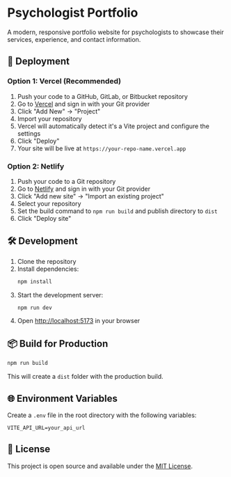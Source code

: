 # Psychologist Portfolio

A modern, responsive portfolio website for psychologists to showcase their services, experience, and contact information.

## 🚀 Deployment

### Option 1: Vercel (Recommended)

1. Push your code to a GitHub, GitLab, or Bitbucket repository
2. Go to [Vercel](https://vercel.com/) and sign in with your Git provider
3. Click "Add New" → "Project"
4. Import your repository
5. Vercel will automatically detect it's a Vite project and configure the settings
6. Click "Deploy"
7. Your site will be live at `https://your-repo-name.vercel.app`

### Option 2: Netlify

1. Push your code to a Git repository
2. Go to [Netlify](https://www.netlify.com/) and sign in with your Git provider
3. Click "Add new site" → "Import an existing project"
4. Select your repository
5. Set the build command to `npm run build` and publish directory to `dist`
6. Click "Deploy site"

## 🛠 Development

1. Clone the repository
2. Install dependencies:
   ```bash
   npm install
   ```
3. Start the development server:
   ```bash
   npm run dev
   ```
4. Open [http://localhost:5173](http://localhost:5173) in your browser

## 📦 Build for Production

```bash
npm run build
```

This will create a `dist` folder with the production build.

## 🌐 Environment Variables

Create a `.env` file in the root directory with the following variables:

```env
VITE_API_URL=your_api_url
```

## 📝 License

This project is open source and available under the [MIT License](LICENSE).